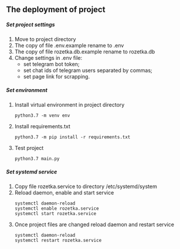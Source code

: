 ## The deployment of project
##### Set project settings
1. Move to project directory
2. The copy of file .env.example rename to .env
3. The copy of file rozetka.db.example rename to rozetka.db
4. Change settings in .env file:
    * set telegram bot token;
    * set chat ids of telegram users separated by commas;
    * set page link for scrapping.
##### Set environment
1. Install virtual environment in project directory
    ```
    python3.7 -m venv env
    ```
2. Install requirements.txt
    ```
    python3.7 -m pip install -r requirements.txt
    ```
3. Test project
   ```
   python3.7 main.py
   ```
##### Set systemd service
1. Copy file rozetka.service to directory /etc/systemd/system
2. Reload daemon, enable and start service
   ```
   systemctl daemon-reload
   systemctl enable rozetka.service
   systemctl start rozetka.service
   ```
3. Once project files are changed reload daemon and restart service
   ``` 
   systemctl daemon-reload
   systemctl restart rozetka.service
   ```


